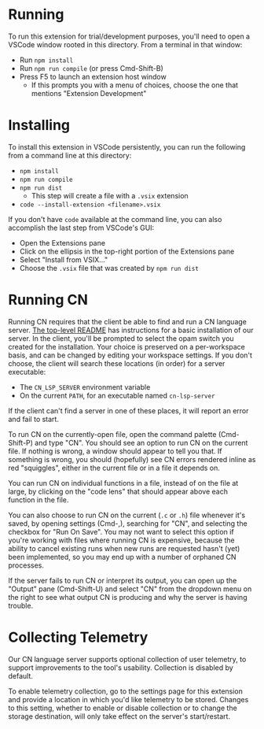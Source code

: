 # Running

To run this extension for trial/development purposes, you'll need to open a
VSCode window rooted in this directory. From a terminal in that window:
- Run `npm install`
- Run `npm run compile` (or press Cmd-Shift-B)
- Press F5 to launch an extension host window
  - If this prompts you with a menu of choices, choose the one that mentions
    "Extension Development"


# Installing

To install this extension in VSCode persistently, you can run the following from
a command line at this directory:
- `npm install`
- `npm run compile`
- `npm run dist`
  - This step will create a file with a `.vsix` extension
- `code --install-extension <filename>.vsix`

If you don't have `code` available at the command line, you can also accomplish
the last step from VSCode's GUI:
- Open the Extensions pane
- Click on the ellipsis in the top-right portion of the Extensions pane
- Select "Install from VSIX..."
- Choose the `.vsix` file that was created by `npm run dist`


# Running CN

Running CN requires that the client be able to find and run a CN language
server. [The top-level README](../README.md) has instructions for a basic
installation of our server. In the client, you'll be prompted to select the opam
switch you created for the installation. Your choice is preserved on a
per-workspace basis, and can be changed by editing your workspace settings. If
you don't choose, the client will search these locations (in order) for a server
executable:
- The `CN_LSP_SERVER` environment variable
- On the current `PATH`, for an executable named `cn-lsp-server`

If the client can't find a server in one of these places, it will report an
error and fail to start.

To run CN on the currently-open file, open the command palette (Cmd-Shift-P) and
type "CN". You should see an option to run CN on the current file. If nothing is
wrong, a window should appear to tell you that. If something is wrong, you
should (hopefully) see CN errors rendered inline as red "squiggles", either in
the current file or in a file it depends on.

You can run CN on individual functions in a file, instead of on the file at
large, by clicking on the "code lens" that should appear above each function in
the file.

You can also choose to run CN on the current (`.c` or `.h`) file whenever it's
saved, by opening settings (Cmd-,), searching for "CN", and selecting the
checkbox for "Run On Save". You may not want to select this option if you're
working with files where running CN is expensive, because the ability to cancel
existing runs when new runs are requested hasn't (yet) been implemented, so you
may end up with a number of orphaned CN processes.

If the server fails to run CN or interpret its output, you can open up the
"Output" pane (Cmd-Shift-U) and select "CN" from the dropdown menu on the right
to see what output CN is producing and why the server is having trouble.


# Collecting Telemetry

Our CN language server supports optional collection of user telemetry, to
support improvements to the tool's usability. Collection is disabled by default.

To enable telemetry collection, go to the settings page for this extension and
provide a location in which you'd like telemetry to be stored. Changes to this
setting, whether to enable or disable collection or to change the storage
destination, will only take effect on the server's start/restart.
